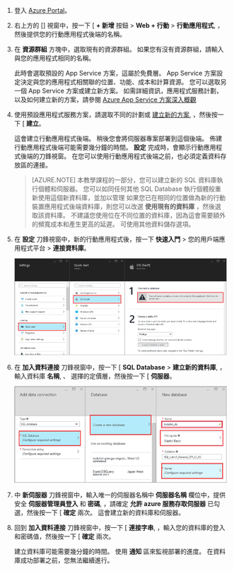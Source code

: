 1. 登入 [Azure Portal]。

2. 右上方的 [] 視窗中，按一下 [ **+ 新增** 按鈕 > **Web + 行動** > **行動應用程式**, ，然後提供您的行動應用程式後端的名稱。

3. 在 **資源群組** 方塊中，選取現有的資源群組。 如果您有沒有資源群組，請輸入與您的應用程式相同的名稱。 
 
    此時會選取預設的 App Service 方案，這屬於免費層。 App Service 方案設定決定與您的應用程式相關聯的位置、功能、成本和計算資源。 您可以選取另一個 App Service 方案或建立新方案。 如需詳細資訊，應用程式服務計劃，以及如何建立新的方案，請參閱 [Azure App Service 方案深入概觀](../app-service/azure-web-sites-web-hosting-plans-in-depth-overview.md)

4. 使用預設應用程式服務方案，請選取不同的計劃或 [建立新的方案](../app-service/azure-web-sites-web-hosting-plans-in-depth-overview.md#create-an-app-service-plan), ，然後按一下 [ **建立**。 
    
    這會建立行動應用程式後端。 稍後您會將伺服器專案部署到這個後端。 佈建行動應用程式後端可能需要幾分鐘的時間。 **設定** 完成時，會顯示行動應用程式後端的刀鋒視窗。 在您可以使用行動應用程式後端之前，也必須定義資料存放區的連接。

    > [AZURE.NOTE] 本教學課程的一部分，您可以建立新的 SQL 資料庫執行個體和伺服器。 您可以如同任何其他 SQL Database 執行個體般重新使用這個新資料庫，並加以管理 如果您已在相同的位置做為新的行動裝置應用程式後端資料庫，則您可以改選 **使用現有的資料庫** ，然後選取該資料庫。 不建議您使用位在不同位置的資料庫，因為這會需要額外的頻寬成本和產生更高的延遲。 可使用其他資料儲存選項。 

6. 在 **設定** 刀鋒視窗中，新的行動應用程式後，按一下 **快速入門** > 您的用戶端應用程式平台 > **連接資料庫**。 

    ![](./media/app-service-mobile-dotnet-backend-create-new-service/dotnet-backend-create-data-connection.png)

7. 在 **加入資料連接** 刀鋒視窗中，按一下 [ **SQL Database** > **建立新的資料庫**, ，輸入資料庫 **名稱**, 、 選擇的定價層，然後按一下 [ **伺服器**。  
 
    ![](./media/app-service-mobile-dotnet-backend-create-new-service/dotnet-backend-create-db.png)

8. 中 **新伺服器** 刀鋒視窗中，輸入唯一的伺服器名稱中 **伺服器名稱** 欄位中，提供安全 **伺服器管理員登入** 和 **密碼**, ，請確定 **允許 azure 服務存取伺服器** 已勾選，然後按一下 [ **確定** 兩次。 這會建立新的資料庫和伺服器。

10. 回到 **加入資料連接** 刀鋒視窗中，按一下 [ **連接字串**, ，輸入您的資料庫的登入和密碼值，然後按一下 [ **確定** 兩次。

    建立資料庫可能需要幾分鐘的時間。  使用 **通知** 區來監視部署的進度。  在資料庫成功部署之前，您無法繼續進行。


<!-- URLs. -->
[Azure Portal]: https://portal.azure.com/



